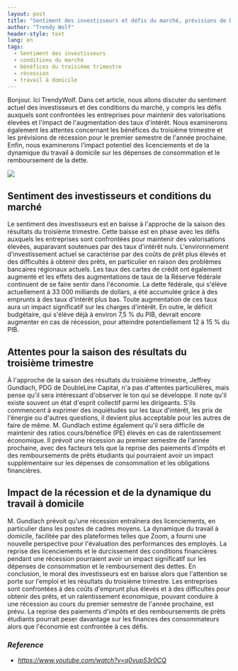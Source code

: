```yaml
---
layout: post
title: "Sentiment des investisseurs et défis du marché, prévisions de bénéfices pour le troisième trimestre et impact des licenciements sur les dépenses de consommation"
author: "Trendy Wolf"
header-style: text
lang: en
tags:
  - Sentiment des investisseurs
  - conditions du marché
  - bénéfices du troisième trimestre
  - récession
  - travail à domicile
---
```


Bonjour. Ici TrendyWolf. Dans cet article, nous allons discuter du sentiment actuel des investisseurs et des conditions du marché, y compris les défis auxquels sont confrontées les entreprises pour maintenir des valorisations élevées et l'impact de l'augmentation des taux d'intérêt. Nous examinerons également les attentes concernant les bénéfices du troisième trimestre et les prévisions de récession pour le premier semestre de l'année prochaine. Enfin, nous examinerons l'impact potentiel des licenciements et de la dynamique du travail à domicile sur les dépenses de consommation et le remboursement de la dette.

<img
    src="https://i.ytimg.com/vi/q0vup53r0CQ/hqdefault.jpg"
/>


## Sentiment des investisseurs et conditions du marché
Le sentiment des investisseurs est en baisse à l'approche de la saison des résultats du troisième trimestre. Cette baisse est en phase avec les défis auxquels les entreprises sont confrontées pour maintenir des valorisations élevées, auparavant soutenues par des taux d'intérêt nuls. L'environnement d'investissement actuel se caractérise par des coûts de prêt plus élevés et des difficultés à obtenir des prêts, en particulier en raison des problèmes bancaires régionaux actuels. Les taux des cartes de crédit ont également augmenté et les effets des augmentations de taux de la Réserve fédérale continuent de se faire sentir dans l'économie. La dette fédérale, qui s'élève actuellement à 33 000 milliards de dollars, a été accumulée grâce à des emprunts à des taux d'intérêt plus bas. Toute augmentation de ces taux aura un impact significatif sur les charges d'intérêt. En outre, le déficit budgétaire, qui s'élève déjà à environ 7,5 % du PIB, devrait encore augmenter en cas de récession, pour atteindre potentiellement 12 à 15 % du PIB.

## Attentes pour la saison des résultats du troisième trimestre
À l'approche de la saison des résultats du troisième trimestre, Jeffrey Gundlach, PDG de DoubleLine Capital, n'a pas d'attentes particulières, mais pense qu'il sera intéressant d'observer le ton qui se développe. Il note qu'il existe souvent un état d'esprit collectif parmi les dirigeants. S'ils commencent à exprimer des inquiétudes sur les taux d'intérêt, les prix de l'énergie ou d'autres questions, il devient plus acceptable pour les autres de faire de même. M. Gundlach estime également qu'il sera difficile de maintenir des ratios cours/bénéfice (PE) élevés en cas de ralentissement économique. Il prévoit une récession au premier semestre de l'année prochaine, avec des facteurs tels que la reprise des paiements d'impôts et des remboursements de prêts étudiants qui pourraient avoir un impact supplémentaire sur les dépenses de consommation et les obligations financières.

## Impact de la récession et de la dynamique du travail à domicile
M. Gundlach prévoit qu'une récession entraînera des licenciements, en particulier dans les postes de cadres moyens. La dynamique du travail à domicile, facilitée par des plateformes telles que Zoom, a fourni une nouvelle perspective pour l'évaluation des performances des employés. La reprise des licenciements et le durcissement des conditions financières pendant une récession pourraient avoir un impact significatif sur les dépenses de consommation et le remboursement des dettes. En conclusion, le moral des investisseurs est en baisse alors que l'attention se porte sur l'emploi et les résultats du troisième trimestre. Les entreprises sont confrontées à des coûts d'emprunt plus élevés et à des difficultés pour obtenir des prêts, et un ralentissement économique, pouvant conduire à une récession au cours du premier semestre de l'année prochaine, est prévu. La reprise des paiements d'impôts et des remboursements de prêts étudiants pourrait peser davantage sur les finances des consommateurs alors que l'économie est confrontée à ces défis.


### _Reference_
- _https://www.youtube.com/watch?v=q0vup53r0CQ_

